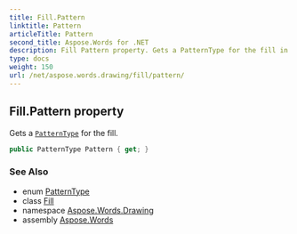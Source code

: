 ```yaml
---
title: Fill.Pattern
linktitle: Pattern
articleTitle: Pattern
second_title: Aspose.Words for .NET
description: Fill Pattern property. Gets a PatternType for the fill in C#.
type: docs
weight: 150
url: /net/aspose.words.drawing/fill/pattern/
---
```

## Fill.Pattern property

Gets a [`PatternType`](../../patterntype/) for the fill.

```csharp
public PatternType Pattern { get; }
```

### See Also

* enum [PatternType](../../patterntype/)
* class [Fill](../)
* namespace [Aspose.Words.Drawing](../../../aspose.words.drawing/)
* assembly [Aspose.Words](../../../)

